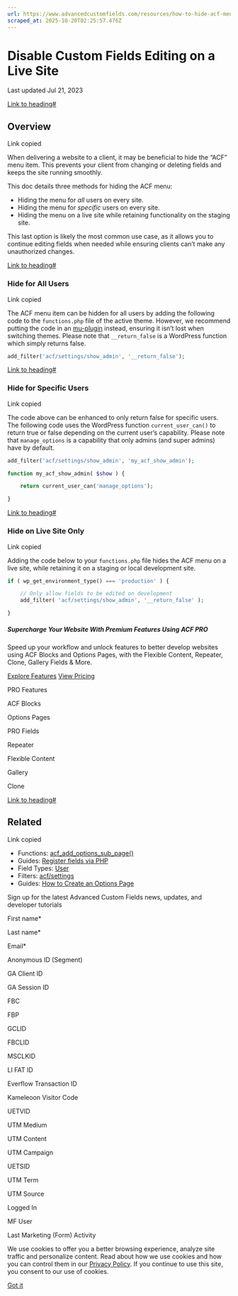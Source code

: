 ```yaml
---
url: https://www.advancedcustomfields.com/resources/how-to-hide-acf-menu-from-clients
scraped_at: 2025-10-20T02:25:57.476Z
---
```


# Disable Custom Fields Editing on a Live Site

Last updated Jul 21, 2023

[Link to heading#](https://www.advancedcustomfields.com/resources/how-to-hide-acf-menu-from-clients/#overview)

## Overview

Link copied

When delivering a website to a client, it may be beneficial to hide the “ACF” menu item. This prevents your client from changing or deleting fields and keeps the site running smoothly.

This doc details three methods for hiding the ACF menu:

- Hiding the menu for _all_ users on every site.
- Hiding the menu for _specific_ users on every site.
- Hiding the menu on a live site while retaining functionality on the staging site.

This last option is likely the most common use case, as it allows you to continue editing fields when needed while ensuring clients can’t make any unauthorized changes.

[Link to heading#](https://www.advancedcustomfields.com/resources/how-to-hide-acf-menu-from-clients/#hide-for-all-users)

### Hide for All Users

Link copied

The ACF menu item can be hidden for all users by adding the following code to the `functions.php` file of the active theme. However, we recommend putting the code in an [mu-plugin](https://wordpress.org/documentation/article/must-use-plugins/) instead, ensuring it isn’t lost when switching themes. Please note that `__return_false` is a WordPress function which simply returns false.

```php
add_filter('acf/settings/show_admin', '__return_false');
```

[Link to heading#](https://www.advancedcustomfields.com/resources/how-to-hide-acf-menu-from-clients/#hide-for-specific-users)

### Hide for Specific Users

Link copied

The code above can be enhanced to only return false for specific users. The following code uses the WordPress function `current_user_can()` to return true or false depending on the current user’s capability. Please note that `manage_options` is a capability that only admins (and super admins) have by default.

```php
add_filter('acf/settings/show_admin', 'my_acf_show_admin');

function my_acf_show_admin( $show ) {

    return current_user_can('manage_options');

}
```

[Link to heading#](https://www.advancedcustomfields.com/resources/how-to-hide-acf-menu-from-clients/#hide-on-live-site-only)

### Hide on Live Site Only

Link copied

Adding the code below to your `functions.php` file hides the ACF menu on a live site, while retaining it on a staging or local development site.

```php
if ( wp_get_environment_type() === 'production' ) {

    // Only allow fields to be edited on development
    add_filter( 'acf/settings/show_admin', '__return_false' );

}
```

##### Supercharge Your Website With Premium Features Using ACF PRO

Speed up your workflow and unlock features to better develop websites using ACF Blocks and Options Pages, with the Flexible Content, Repeater,
Clone, Gallery Fields & More.


[Explore Features](https://www.advancedcustomfields.com/pro/) [View Pricing](https://www.advancedcustomfields.com/pro/#pricing-table/)

PRO Features

ACF Blocks

Options Pages

PRO Fields

Repeater

Flexible Content

Gallery

Clone

[Link to heading#](https://www.advancedcustomfields.com/resources/how-to-hide-acf-menu-from-clients/#related)

## Related

Link copied

- Functions: [acf\_add\_options\_sub\_page()](https://www.advancedcustomfields.com/resources/acf_add_options_sub_page/)
- Guides: [Register fields via PHP](https://www.advancedcustomfields.com/resources/register-fields-via-php/)
- Field Types: [User](https://www.advancedcustomfields.com/resources/user/)
- Filters: [acf/settings](https://www.advancedcustomfields.com/resources/acf-settings/)
- Guides: [How to Create an Options Page](https://www.advancedcustomfields.com/resources/how-to-create-an-options-page/)

Sign up for the latest Advanced Custom Fields news, updates, and developer tutorials

First name\*

Last name\*

Email\*

Anonymous ID (Segment)

GA Client ID

GA Session ID

FBC

FBP

GCLID

FBCLID

MSCLKID

LI FAT ID

Everflow Transaction ID

Kameleoon Visitor Code

UETVID

UTM Medium

UTM Content

UTM Campaign

UETSID

UTM Term

UTM Source

Logged In

MF User

Last Marketing (Form) Activity

We use cookies to offer you a better browsing experience, analyze site traffic and personalize content. Read about how we use cookies and how you can control them in our [Privacy Policy](https://wpengine.com/legal/privacy/). If you continue to use this site, you consent to our use of cookies.

[Got it](https://www.advancedcustomfields.com/resources/how-to-hide-acf-menu-from-clients/#)